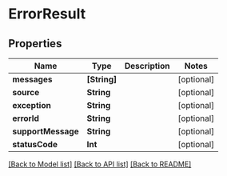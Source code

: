 # ErrorResult

## Properties
Name | Type | Description | Notes
------------ | ------------- | ------------- | -------------
**messages** | **[String]** |  | [optional] 
**source** | **String** |  | [optional] 
**exception** | **String** |  | [optional] 
**errorId** | **String** |  | [optional] 
**supportMessage** | **String** |  | [optional] 
**statusCode** | **Int** |  | [optional] 

[[Back to Model list]](../README.md#documentation-for-models) [[Back to API list]](../README.md#documentation-for-api-endpoints) [[Back to README]](../README.md)


